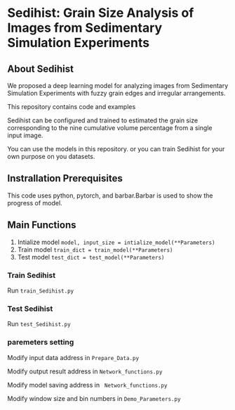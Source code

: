 # Sedihist: Grain Size Analysis of Images from Sedimentary Simulation Experiments

## About Sedihist
We proposed a deep learning model for analyzing images from  Sedimentary Simulation Experiments with fuzzy grain edges and irregular arrangements.

This repository contains code and examples 

Sedihist can be configured and trained to estimated the grain size corresponding to the nine cumulative volume percentage from a single input image.

You can use the models in this repository. or you can train Sedihist for your own purpose on you datasets.
## Instrallation Prerequisites
This code uses python, pytorch, and barbar.Barbar is used to show the progress of model.

## Main Functions
1. Intialize model
```model, input_size = intialize_model(**Parameters)```
2. Train model
```train_dict = train_model(**Parameters)```
3. Test model
```test_dict = test_model(**Parameters)```

### Train Sedihist
Run ```train_Sedihist.py```
### Test Sedihist
Run ```test_Sedihist.py```
### paremeters setting
Modify input data address in ```Prepare_Data.py``` 

Modify output result address in ```Network_functions.py ```

Modify model saving address in ``` Network_functions.py``` 

Modify window size and bin numbers in ```Demo_Parameters.py```


